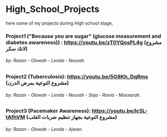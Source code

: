 # High_School_Projects
here some of my projects during High school stage,

### Project1 ("Because you are sugar" (glucose measurement and diabetes awareness)) : https://youtu.be/zT0YQosPL4g (مشروع لانك سكر)
###### by: Razan - Olowah - Lenda - Nourah.


### Project2 (Tuberculosis): https://youtu.be/5G8Kh_DqRms  (مشروع التوعية بمرض الدرن)
###### by: Razan - Olowah - Lenda - Nourah - Saja - Rania - Massarah.


### Project3 (Pacemaker Awareness): https://youtu.be/lc5L-tAfhVM  (مشروع التوعية بجهاز تنظيم ضربات القلب)
###### by: Razan - Olowah - Lenda - Ajwan.
